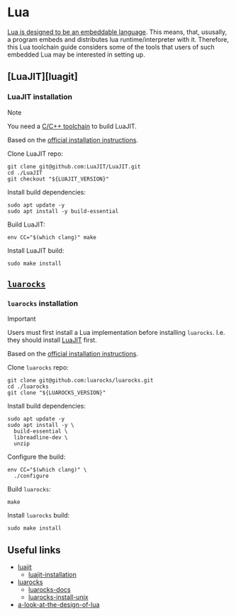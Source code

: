 # Lua

[Lua is designed to be an embeddable language][a-look-at-the-design-of-lua]. This means, that, ususally, a program embeds and distributes lua runtime/interpreter with it. Therefore, this Lua toolchain guide considers some of the tools that users of such embedded Lua may be interested in setting up.

## [LuaJIT][luagit]

### LuaJIT installation

> [!NOTE]
>
> You need a [C/C++ toolchain](../llvm/README.md) to build LuaJIT.

Based on the [official installation instructions][luajit-installation].

Clone LuaJIT repo:

```shell
git clone git@github.com:LuaJIT/LuaJIT.git
cd ./LuaJIT
git checkout "${LUAJIT_VERSION}"
```

Install build dependencies:

```shell
sudo apt update -y
sudo apt install -y build-essential
```

Build LuaJIT:

```shell
env CC="$(which clang)" make
```

Install LuaJIT build:

```shell
sudo make install
```

## [`luarocks`][luarocks]

### `luarocks` installation

> [!IMPORTANT]
>
> Users must first install a Lua implementation before installing `luarocks`. I.e. they should install [LuaJIT](#luajit) first.

Based on the [official installation instructions][luarocks-install-unix].

Clone `luarocks` repo:

```shell
git clone git@github.com:luarocks/luarocks.git
cd ./luarocks
git clone "${LUAROCKS_VERSION}"
```

Install build dependencies:

```shell
sudo apt update -y
sudo apt install -y \
  build-essential \
  libreadline-dev \
  unzip
```

Configure the build:

```shell
env CC="$(which clang)" \
  ./configure
```

Build `luarocks`:

```shell
make
```

Install `luarocks` build:

```shell
sudo make install
```

## Useful links

- [luajit][luajit]
  - [luajit-installation][luajit-installation]
- [luarocks][luarocks]
  - [luarocks-docs][luarocks-docs]
  - [luarocks-install-unix][luarocks-install-unix]
- [a-look-at-the-design-of-lua][a-look-at-the-design-of-lua]

[luajit]: <https://luajit.org>
[luajit-installation]: <https://luajit.org/install.html>
[luarocks]: <https://luarocks.org/>
[luarocks-docs]: <https://github.com/luarocks/luarocks/blob/main/docs/index.md>
[luarocks-install-unix]: <https://github.com/luarocks/luarocks/blob/main/docs/installation_instructions_for_unix.md>
[a-look-at-the-design-of-lua]: <https://www.lua.org/doc/cacm2018.pdf>
